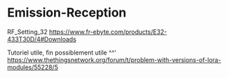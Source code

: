 # Emission-Reception

RF_Setting_32
https://www.fr-ebyte.com/products/E32-433T30D/4#Downloads


Tutoriel utile, fin possiblement utile ^^'
https://www.thethingsnetwork.org/forum/t/problem-with-versions-of-lora-modules/55228/5